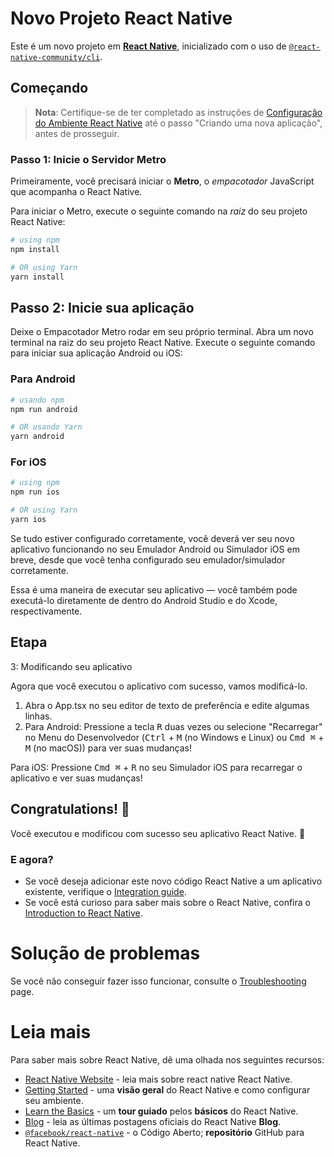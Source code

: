 # Novo Projeto React Native

Este é um novo projeto em [**React Native**](https://reactnative.dev), inicializado com o uso de [`@react-native-community/cli`](https://github.com/react-native-community/cli).

## Começando

> **Nota**: Certifique-se de ter completado as instruções de [Configuração do Ambiente React Native](https://reactnative.dev/docs/environment-setup) até o passo "Criando uma nova aplicação", antes de prosseguir.

### Passo 1: Inicie o Servidor Metro

Primeiramente, você precisará iniciar o **Metro**, o _empacotador_ JavaScript que acompanha o React Native.

Para iniciar o Metro, execute o seguinte comando na _raiz_ do seu projeto React Native:


```bash
# using npm
npm install

# OR using Yarn
yarn install
```

## Passo 2: Inicie sua aplicação


Deixe o Empacotador Metro rodar em seu próprio terminal. Abra um novo terminal na raiz do seu projeto React Native. Execute o seguinte comando para iniciar sua aplicação Android ou iOS:

### Para Android

```bash
# usando npm
npm run android

# OR usando Yarn
yarn android
```

### For iOS

```bash
# using npm
npm run ios

# OR using Yarn
yarn ios
```

Se tudo estiver configurado corretamente, você deverá ver seu novo aplicativo funcionando no seu Emulador Android ou Simulador iOS em breve, desde que você tenha configurado seu emulador/simulador corretamente.

Essa é uma maneira de executar seu aplicativo — você também pode executá-lo diretamente de dentro do Android Studio e do Xcode, respectivamente.

## Etapa
3: Modificando seu aplicativo

Agora que você executou o aplicativo com sucesso, vamos modificá-lo.

1. Abra o App.tsx no seu editor de texto de preferência e edite algumas linhas.
2. Para Android: Pressione a tecla <kbd>R</kbd> duas vezes ou selecione "Recarregar" no Menu do Desenvolvedor (<kbd>Ctrl</kbd> + <kbd>M</kbd> (no Windows e Linux) ou <kbd>Cmd ⌘</kbd> + <kbd>M</kbd> (no macOS)) para ver suas mudanças!

Para iOS: Pressione <kbd>Cmd ⌘</kbd> + <kbd>R</kbd> no seu Simulador iOS para recarregar o aplicativo e ver suas mudanças!

## Congratulations! :tada:

Você executou e modificou com sucesso seu aplicativo React Native.  :partying_face:

### E agora?

- Se você deseja adicionar este novo código React Native a um aplicativo existente, verifique o [Integration guide](https://reactnative.dev/docs/integration-with-existing-apps).
- Se você está curioso para saber mais sobre o React Native, confira o [Introduction to React Native](https://reactnative.dev/docs/getting-started).

# Solução de problemas

Se você não conseguir fazer isso funcionar, consulte o [Troubleshooting](https://reactnative.dev/docs/troubleshooting) page.

# Leia mais

Para saber mais sobre React Native, dê uma olhada nos seguintes recursos:

- [React Native Website](https://reactnative.dev) - leia mais sobre react native React Native.
- [Getting Started](https://reactnative.dev/docs/environment-setup) - uma **visão geral** do React Native e como configurar seu ambiente.
- [Learn the Basics](https://reactnative.dev/docs/getting-started) - um **tour guiado** pelos **básicos** do React Native.
- [Blog](https://reactnative.dev/blog) - leia as últimas postagens oficiais do React Native **Blog**.
- [`@facebook/react-native`](https://github.com/facebook/react-native) - o Código Aberto; **repositório** GitHub para React Native.

